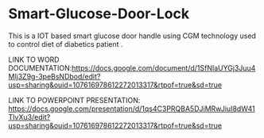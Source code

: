 # Smart-Glucose-Door-Lock
This is a IOT based smart glucose door handle using CGM technology used to control diet of diabetics patient .

LINK TO WORD DOCUMENTATION:https://docs.google.com/document/d/1SfNIaUYGj3Juu4Mlj3Z9g-3peBsNDbod/edit?usp=sharing&ouid=107616978612272013317&rtpof=true&sd=true

LINK TO POWERPOINT PRESENTATION: https://docs.google.com/presentation/d/1qs4C3PRQBA5DJiMRwJiuI8dW41TIvXu3/edit?usp=sharing&ouid=107616978612272013317&rtpof=true&sd=true

